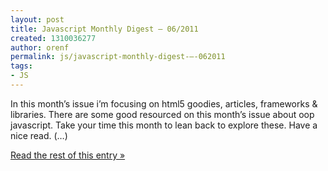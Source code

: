 ```yaml
---
layout: post
title: Javascript Monthly Digest – 06/2011
created: 1310036277
author: orenf
permalink: js/javascript-monthly-digest-–-062011
tags:
- JS
---
```

In this month’s issue i’m focusing on html5 goodies, articles, frameworks & libraries. There are some good resourced on this month’s issue about oop javascript. Take your time this month to lean back to explore these. Have a nice read. (…)</p><p><a href="http://orizens.com/wp/topics/javascript-monthly-digest-062011/">Read the rest of this entry »</a></p>
